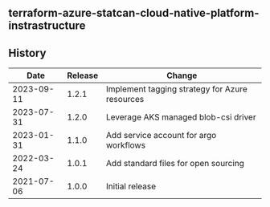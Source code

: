 ## terraform-azure-statcan-cloud-native-platform-instrastructure
## History

| Date       | Release | Change                                         |
| ---------- | ------- | ---------------------------------------------- |
| 2023-09-11 | 1.2.1   | Implement tagging strategy for Azure resources |
| 2023-07-31 | 1.2.0   | Leverage AKS managed blob-csi driver           |
| 2023-01-31 | 1.1.0   | Add service account for argo workflows         |
| 2022-03-24 | 1.0.1   | Add standard files for open sourcing           |
| 2021-07-06 | 1.0.0   | Initial release                                |
